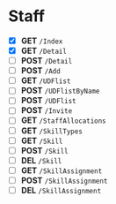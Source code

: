 # Staff
- [X] **GET** `/Index`
- [X] **GET** `/Detail`
- [ ] **POST** `/Detail`
- [ ] **POST** `/Add`
- [ ] **GET** `/UDFlist`
- [ ] **POST** `/UDFlistByName`
- [ ] **POST** `/UDFlist`
- [ ] **POST** `/Invite`
- [ ] **GET** `/StaffAllocations`
- [ ] **GET** `/SkillTypes`
- [ ] **GET** `/Skill`
- [ ] **POST** `/Skill`
- [ ] **DEL** `/Skill`
- [ ] **GET** `/SkillAssignment`
- [ ] **POST** `/SkillAssignment`
- [ ] **DEL** `/SkillAssignment`